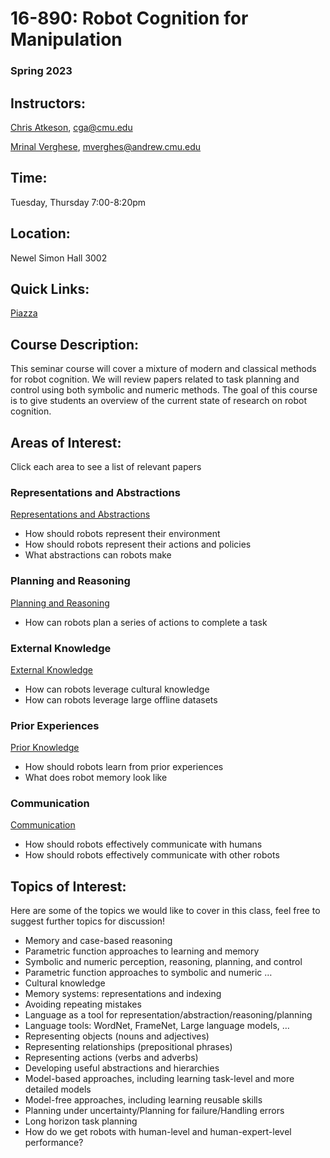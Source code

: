 # 16-890: Robot Cognition for Manipulation

### Spring 2023

## Instructors:

[Chris Atkeson](http://www.cs.cmu.edu/~cga/), cga@cmu.edu

[Mrinal Verghese](http://mrinal.verghese.org/), mverghes@andrew.cmu.edu

## Time:

Tuesday, Thursday 7:00-8:20pm

## Location:

Newel Simon Hall 3002

## Quick Links:

[Piazza](https://piazza.com/class/lcz1qgk5w8m7im)

## Course Description:

This seminar course will cover a mixture of modern and classical methods for robot cognition. We will review papers related to task planning and control using both symbolic and numeric methods. The goal of this course is to give students an overview of the current state of research on robot cognition.

## Areas of Interest:

Click each area to see a list of relevant papers

### Representations and Abstractions

[Representations and Abstractions](16-890%20Robot%20Cognition%20for%20Manipulation%20491afe6c2471458f8748d1a11c058a71/Representations%20and%20Abstractions%203b427b3a777f49e6947826225d826dfd.md)

- How should robots represent their environment
- How should robots represent their actions and policies
- What abstractions can robots make

### Planning and Reasoning

[Planning and Reasoning](16-890%20Robot%20Cognition%20for%20Manipulation%20491afe6c2471458f8748d1a11c058a71/Planning%20and%20Reasoning%20d0ce7479fbc24378be6d93cc81282280.md)

- How can robots plan a series of actions to complete a task

### External Knowledge

[External Knowledge](16-890%20Robot%20Cognition%20for%20Manipulation%20491afe6c2471458f8748d1a11c058a71/External%20Knowledge%20b66ebe98bcae493cb71100cb5f2410c8.md)

- How can robots leverage cultural knowledge
- How can robots leverage large offline datasets

### Prior Experiences

[Prior Knowledge](16-890%20Robot%20Cognition%20for%20Manipulation%20491afe6c2471458f8748d1a11c058a71/Prior%20Knowledge%20ff64cbe244194593b1171a8f57b9a0f1.md)

- How should robots learn from prior experiences
- What does robot memory look like

### Communication

[Communication](16-890%20Robot%20Cognition%20for%20Manipulation%20491afe6c2471458f8748d1a11c058a71/Communication%205b10ade7ec5f4a9381202f8394e97884.md)

- How should robots effectively communicate with humans
- How should robots effectively communicate with other robots

## Topics of Interest:

Here are some of the topics we would like to cover in this class, feel free to suggest further topics for discussion!

- Memory and case-based reasoning
- Parametric function approaches to learning and memory
- Symbolic and numeric perception, reasoning, planning, and control
- Parametric function approaches to symbolic and numeric …
- Cultural knowledge
- Memory systems: representations and indexing
- Avoiding repeating mistakes
- Language as a tool for representation/abstraction/reasoning/planning
- Language tools: WordNet, FrameNet, Large language models, …
- Representing objects (nouns and adjectives)
- Representing relationships (prepositional phrases)
- Representing actions (verbs and adverbs)
- Developing useful abstractions and hierarchies
- Model-based approaches, including learning task-level and more detailed models
- Model-free approaches, including learning reusable skills
- Planning under uncertainty/Planning for failure/Handling errors
- Long horizon task planning
- How do we get robots with human-level and human-expert-level performance?
